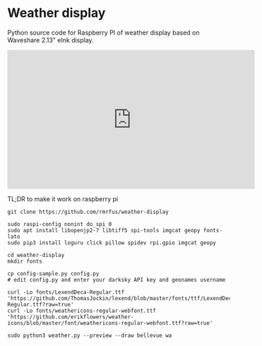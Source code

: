 # Weather display

Python source code for Raspberry PI of weather display based on Waveshare 2.13" eInk display.

<iframe width="560" height="315" src="https://www.youtube.com/embed/5isk_31pB18" frameborder="0" allow="accelerometer; autoplay; encrypted-media; gyroscope; picture-in-picture" allowfullscreen></iframe>

TL;DR to make it work on raspberry pi

```
git clone https://github.com/rmrfus/weather-display

sudo raspi-config nonint do_spi 0
sudo apt install libopenjp2-7 libtiff5 spi-tools imgcat geopy fonts-lato
sudo pip3 install loguru click pillow spidev rpi.gpio imgcat geopy

cd weather-display
mkdir fonts

cp config-sample.py config.py
# edit config.py and enter your darksky API key and geonames username

curl -Lo fonts/LexendDeca-Regular.ttf 'https://github.com/ThomasJockin/lexend/blob/master/fonts/ttf/LexendDeca-Regular.ttf?raw=true'
curl -Lo fonts/weathericons-regular-webfont.ttf 'https://github.com/erikflowers/weather-icons/blob/master/font/weathericons-regular-webfont.ttf?raw=true'

sudo python3 weather.py --preview --draw bellevue wa
```
